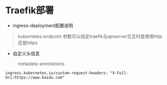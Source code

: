 # Traefik部署
- ingress-deployment配置说明
> kubernetes.endpoint 参数可以指定traefik与apiserver交互时是使用http还是https
- 自定义头信息
> metadata-annotations

`ingress.kubernetes.io/custom-request-headers: "X-Full-Uri:https://www.baidu.com"`
